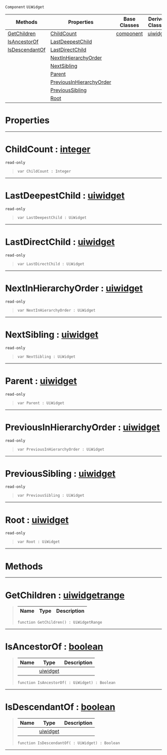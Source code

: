  `Component` `UiWidget`



|Methods|Properties|Base Classes|Derived Classes|
|---|---|---|---|
|[ GetChildren](https://github.com/ArendDanielek/ZeroDocsTest/blob/master/code_reference/class_reference/uiwidgetcomponenthierarchy.markdown#getchildren-zero-engine)|[ ChildCount](https://github.com/ArendDanielek/ZeroDocsTest/blob/master/code_reference/class_reference/uiwidgetcomponenthierarchy.markdown#childcount-zero-engine-d)|[component](https://github.com/ArendDanielek/ZeroDocsTest/blob/master/code_reference/class_reference/component.markdown)|[uiwidget](https://github.com/ArendDanielek/ZeroDocsTest/blob/master/code_reference/class_reference/uiwidget.markdown)|
|[ IsAncestorOf](https://github.com/ArendDanielek/ZeroDocsTest/blob/master/code_reference/class_reference/uiwidgetcomponenthierarchy.markdown#isancestorof-zero-engine)|[ LastDeepestChild](https://github.com/ArendDanielek/ZeroDocsTest/blob/master/code_reference/class_reference/uiwidgetcomponenthierarchy.markdown#lastdeepestchild-zero-en)| | |
|[ IsDescendantOf](https://github.com/ArendDanielek/ZeroDocsTest/blob/master/code_reference/class_reference/uiwidgetcomponenthierarchy.markdown#isdescendantof-zero-engi)|[ LastDirectChild](https://github.com/ArendDanielek/ZeroDocsTest/blob/master/code_reference/class_reference/uiwidgetcomponenthierarchy.markdown#lastdirectchild-zero-eng)| | |
| |[ NextInHierarchyOrder](https://github.com/ArendDanielek/ZeroDocsTest/blob/master/code_reference/class_reference/uiwidgetcomponenthierarchy.markdown#nextinhierarchyorder-zer)| | |
| |[ NextSibling](https://github.com/ArendDanielek/ZeroDocsTest/blob/master/code_reference/class_reference/uiwidgetcomponenthierarchy.markdown#nextsibling-zero-engine)| | |
| |[ Parent](https://github.com/ArendDanielek/ZeroDocsTest/blob/master/code_reference/class_reference/uiwidgetcomponenthierarchy.markdown#parent-zero-engine-docum)| | |
| |[ PreviousInHierarchyOrder](https://github.com/ArendDanielek/ZeroDocsTest/blob/master/code_reference/class_reference/uiwidgetcomponenthierarchy.markdown#previousinhierarchyorder)| | |
| |[ PreviousSibling](https://github.com/ArendDanielek/ZeroDocsTest/blob/master/code_reference/class_reference/uiwidgetcomponenthierarchy.markdown#previoussibling-zero-eng)| | |
| |[ Root](https://github.com/ArendDanielek/ZeroDocsTest/blob/master/code_reference/class_reference/uiwidgetcomponenthierarchy.markdown#root-zero-engine-documen)| | |


 #  Properties


---  
 #  ChildCount : [integer](https://github.com/ArendDanielek/ZeroDocsTest/blob/master/code_reference/zilch_base_types/integer.markdown)

 `read-only`

> 
> ``` lang=cpp, name=Zilch
> var ChildCount : Integer


---  
 #  LastDeepestChild : [uiwidget](https://github.com/ArendDanielek/ZeroDocsTest/blob/master/code_reference/class_reference/uiwidget.markdown)

 `read-only`

> 
> ``` lang=cpp, name=Zilch
> var LastDeepestChild : UiWidget


---  
 #  LastDirectChild : [uiwidget](https://github.com/ArendDanielek/ZeroDocsTest/blob/master/code_reference/class_reference/uiwidget.markdown)

 `read-only`

> 
> ``` lang=cpp, name=Zilch
> var LastDirectChild : UiWidget


---  
 #  NextInHierarchyOrder : [uiwidget](https://github.com/ArendDanielek/ZeroDocsTest/blob/master/code_reference/class_reference/uiwidget.markdown)

 `read-only`

> 
> ``` lang=cpp, name=Zilch
> var NextInHierarchyOrder : UiWidget


---  
 #  NextSibling : [uiwidget](https://github.com/ArendDanielek/ZeroDocsTest/blob/master/code_reference/class_reference/uiwidget.markdown)

 `read-only`

> 
> ``` lang=cpp, name=Zilch
> var NextSibling : UiWidget


---  
 #  Parent : [uiwidget](https://github.com/ArendDanielek/ZeroDocsTest/blob/master/code_reference/class_reference/uiwidget.markdown)

 `read-only`

> 
> ``` lang=cpp, name=Zilch
> var Parent : UiWidget


---  
 #  PreviousInHierarchyOrder : [uiwidget](https://github.com/ArendDanielek/ZeroDocsTest/blob/master/code_reference/class_reference/uiwidget.markdown)

 `read-only`

> 
> ``` lang=cpp, name=Zilch
> var PreviousInHierarchyOrder : UiWidget


---  
 #  PreviousSibling : [uiwidget](https://github.com/ArendDanielek/ZeroDocsTest/blob/master/code_reference/class_reference/uiwidget.markdown)

 `read-only`

> 
> ``` lang=cpp, name=Zilch
> var PreviousSibling : UiWidget


---  
 #  Root : [uiwidget](https://github.com/ArendDanielek/ZeroDocsTest/blob/master/code_reference/class_reference/uiwidget.markdown)

 `read-only`

> 
> ``` lang=cpp, name=Zilch
> var Root : UiWidget


---  
 #  Methods


---  
 #  GetChildren : [uiwidgetrange](https://github.com/ArendDanielek/ZeroDocsTest/blob/master/code_reference/class_reference/uiwidgetrange.markdown)

> 
> |Name|Type|Description|
> |---|---|---|
> ``` lang=cpp, name=Zilch
> function GetChildren() : UiWidgetRange
> ``` 


---  
 #  IsAncestorOf : [boolean](https://github.com/ArendDanielek/ZeroDocsTest/blob/master/code_reference/zilch_base_types/boolean.markdown)

> 
> |Name|Type|Description|
> |---|---|---|
> ||[uiwidget](https://github.com/ArendDanielek/ZeroDocsTest/blob/master/code_reference/class_reference/uiwidget.markdown)| |
> ``` lang=cpp, name=Zilch
> function IsAncestorOf( : UiWidget) : Boolean
> ``` 


---  
 #  IsDescendantOf : [boolean](https://github.com/ArendDanielek/ZeroDocsTest/blob/master/code_reference/zilch_base_types/boolean.markdown)

> 
> |Name|Type|Description|
> |---|---|---|
> ||[uiwidget](https://github.com/ArendDanielek/ZeroDocsTest/blob/master/code_reference/class_reference/uiwidget.markdown)| |
> ``` lang=cpp, name=Zilch
> function IsDescendantOf( : UiWidget) : Boolean
> ``` 


---  
 
  
  
  
  
  
  
  

 